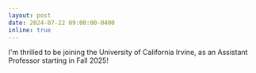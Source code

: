```yaml
---
layout: post
date: 2024-07-22 09:00:00-0400
inline: true
---
```


I'm thrilled to be joining the University of California Irvine, as an Assistant Professor starting in Fall 2025!